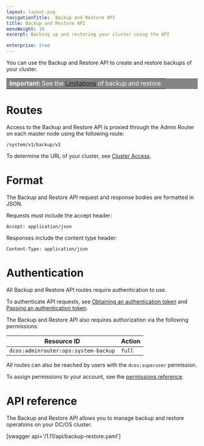 ```yaml
---
layout: layout.pug
navigationTitle:  Backup and Restore API
title: Backup and Restore API
menuWeight: 10
excerpt: Backing up and restoring your cluster using the API

enterprise: true
---
```


You can use the Backup and Restore API to create and restore backups of your cluster.

<table class=“table” bgcolor=#858585>
<tr> 
  <td align=justify style=color:white><strong>Important:</strong> See the <a href="/1.11/administering-clusters/backup-and-restore/#limitations">Limitations</a> of backup and restore.</td> 
</tr> 
</table>

# Routes

Access to the Backup and Restore API is proxied through the Admin Router on each master node using the following route:

```
/system/v1/backup/v1
```

To determine the URL of your cluster, see [Cluster Access](/1.11/api/access/).

# Format

The Backup and Restore API request and response bodies are formatted in JSON.

Requests must include the accept header:

```
Accept: application/json
```

Responses include the content type header:

```
Content-Type: application/json
```

# Authentication

All Backup and Restore API routes require authentication to use.

To authenticate API requests, see [Obtaining an authentication token](/1.11/security/ent/iam-api/#obtaining-an-authentication-token) and [Passing an authentication token](/1.11/security/ent/iam-api/#passing-an-authentication-token).

The Backup and Restore API also requires authorization via the following permissions:

| Resource ID | Action |
|-------------|--------|
| `dcos:adminrouter:ops:system-backup` | `full` |

All routes can also be reached by users with the `dcos:superuser` permission.

To assign permissions to your account, see the [permissions reference](/1.11/security/ent/perms-reference/).


# API reference

The Backup and Restore API allows you to manage backup and restore operations on your DC/OS cluster.

[swagger api='/1.11/api/backup-restore.yaml']
